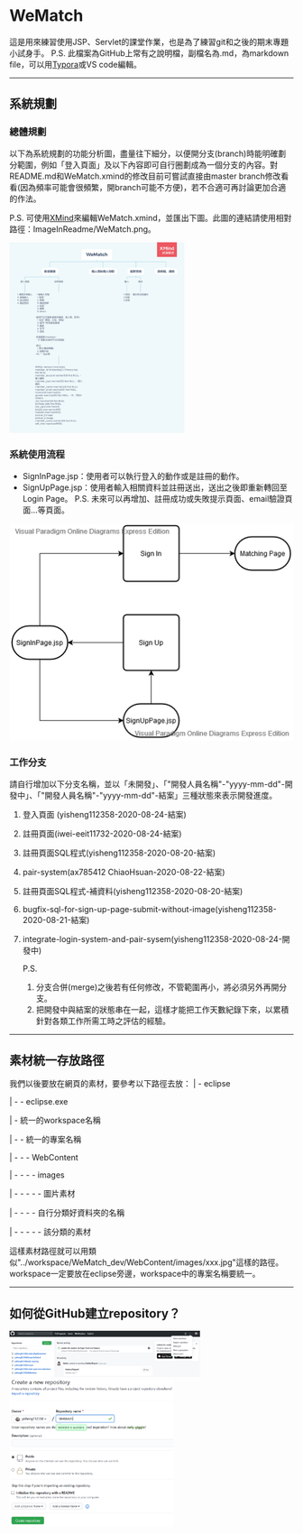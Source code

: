 # WeMatch

這是用來練習使用JSP、Servlet的課堂作業，也是為了練習git和之後的期末專題小試身手。
P.S. 此檔案為GitHub上常有之說明檔，副檔名為.md，為markdown file，可以用[Typora](https://typora.io/)或VS code編輯。

------

## 系統規劃

### 總體規劃

以下為系統規劃的功能分析圖，盡量往下細分，以便開分支(branch)時能明確劃分範圍，例如「登入頁面」及以下內容即可自行圈劃成為一個分支的內容。對README.md和WeMatch.xmind的修改目前可嘗試直接由master branch修改看看(因為頻率可能會很頻繁，開branch可能不方便)，若不合適可再討論更加合適的作法。

P.S. 可使用[XMind](https://www.xmind.net/)來編輯WeMatch.xmind，並匯出下圖。此圖的連結請使用相對路徑：ImageInReadme/WeMatch.png。

<img src="ImageInReadme/WeMatch.png" alt="WeMatch" style="zoom:33%;" />

### 系統使用流程

- SignInPage.jsp：使用者可以執行登入的動作或是註冊的動作。
- SignUpPage.jsp：使用者輸入相關資料並註冊送出，送出之後即重新轉回至Login Page。
  P.S. 未來可以再增加、註冊成功或失敗提示頁面、email驗證頁面…等頁面。

![ActionFlow](ImageInReadme/ActionFlow.png)

### 工作分支

請自行增加以下分支名稱，並以「未開發」、「"開發人員名稱"-"yyyy-mm-dd"-開發中」、「"開發人員名稱"-"yyyy-mm-dd"-結案」三種狀態來表示開發進度。

1. 登入頁面 (yisheng112358-2020-08-24-結案)

2. 註冊頁面(iwei-eeit11732-2020-08-24-結案)

3. 註冊頁面SQL程式(yisheng112358-2020-08-20-結案)

4. pair-system(ax785412 ChiaoHsuan-2020-08-22-結案)

5. 註冊頁面SQL程式-補資料(yisheng112358-2020-08-20-結案)

6. bugfix-sql-for-sign-up-page-submit-without-image(yisheng112358-2020-08-21-結案)

7. integrate-login-system-and-pair-sysem(yisheng112358-2020-08-24-開發中)

   P.S. 

   1. 分支合併(merge)之後若有任何修改，不管範圍再小，將必須另外再開分支。
   2. 把開發中與結案的狀態串在一起，這樣才能把工作天數紀錄下來，以累積針對各類工作所需工時之評估的經驗。

------

## 素材統一存放路徑

我們以後要放在網頁的素材，要參考以下路徑去放：
| - eclipse

| - - eclipse.exe

| - 統一的workspace名稱

| - - 統一的專案名稱

| - - - WebContent

| - - - - images

| - - - - - 圖片素材

| - - - - 自行分類好資料夾的名稱

| - - - - - 該分類的素材

這樣素材路徑就可以用類似"../workspace/WeMatch_dev/WebContent/images/xxx.jpg"這樣的路徑。workspace一定要放在eclipse旁邊，workspace中的專案名稱要統一。

------

## 如何從GitHub建立repository？



<img src="ImageInReadme/NewRepo.png" alt="image-20200818215307574" style="zoom:33%;" />

<img src="ImageInReadme/EditRepo.png" alt="image-20200818215442326" style="zoom:33%;" />